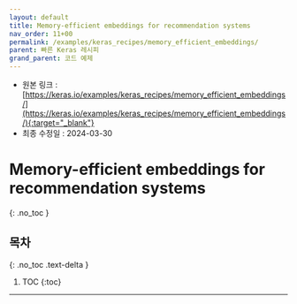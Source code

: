 ```yaml
---
layout: default
title: Memory-efficient embeddings for recommendation systems
nav_order: 11+00
permalink: /examples/keras_recipes/memory_efficient_embeddings/
parent: 빠른 Keras 레시피
grand_parent: 코드 예제
---
```


* 원본 링크 : [https://keras.io/examples/keras_recipes/memory_efficient_embeddings/](https://keras.io/examples/keras_recipes/memory_efficient_embeddings/){:target="_blank"}
* 최종 수정일 : 2024-03-30

# Memory-efficient embeddings for recommendation systems
{: .no_toc }

## 목차
{: .no_toc .text-delta }

1. TOC
{:toc}

---
